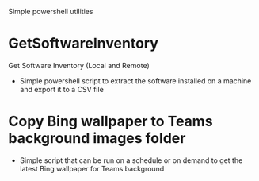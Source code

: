 Simple powershell utilities

# GetSoftwareInventory
Get Software Inventory (Local and Remote)
- Simple powershell script to extract the software installed on a machine and export it to a CSV file

# Copy Bing wallpaper to Teams background images folder
- Simple script that can be run on a schedule or on demand to get the latest Bing wallpaper for Teams background
